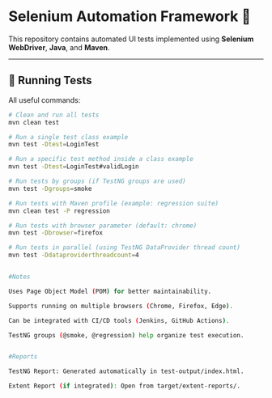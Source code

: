 # Selenium Automation Framework 🧪

This repository contains automated UI tests implemented using **Selenium WebDriver**, **Java**, and **Maven**.

---

## 🚀 Running Tests

All useful commands:

```bash
# Clean and run all tests
mvn clean test

# Run a single test class example
mvn test -Dtest=LoginTest

# Run a specific test method inside a class example
mvn test -Dtest=LoginTest#validLogin

# Run tests by groups (if TestNG groups are used)
mvn test -Dgroups=smoke

# Run tests with Maven profile (example: regression suite)
mvn clean test -P regression

# Run tests with browser parameter (default: chrome)
mvn test -Dbrowser=firefox

# Run tests in parallel (using TestNG DataProvider thread count)
mvn test -Ddataproviderthreadcount=4


#Notes

Uses Page Object Model (POM) for better maintainability.

Supports running on multiple browsers (Chrome, Firefox, Edge).

Can be integrated with CI/CD tools (Jenkins, GitHub Actions).

TestNG groups (@smoke, @regression) help organize test execution.


#Reports

TestNG Report: Generated automatically in test-output/index.html.

Extent Report (if integrated): Open from target/extent-reports/.